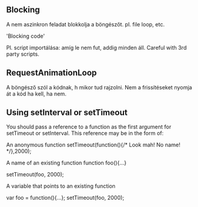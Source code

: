 ## Blocking

A nem aszinkron feladat blokkolja a böngészőt.
pl. file loop, etc.

'Blocking code'

Pl. script importálása: amíg le nem fut, addig minden áll.
Careful with 3rd party scripts.

## RequestAnimationLoop

A böngésző szól a kódnak, h mikor tud rajzolni.
Nem a frissítéseket nyomja át a kód ha kell, ha nem.

## Using setInterval or setTimeout

You should pass a reference to a function as the first argument for setTimeout or setInterval. This reference may be in the form of:

  An anonymous function
  setTimeout(function(){/* Look mah! No name! */},2000);

  A name of an existing function
  function foo(){...}

  setTimeout(foo, 2000);

  A variable that points to an existing function

  var foo = function(){...};
  setTimeout(foo, 2000);
